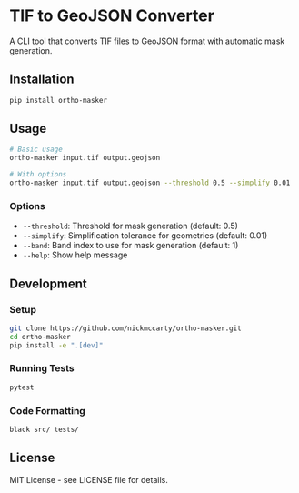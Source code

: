 # TIF to GeoJSON Converter

A CLI tool that converts TIF files to GeoJSON format with automatic mask generation.

## Installation

```bash
pip install ortho-masker
```

## Usage

```bash
# Basic usage
ortho-masker input.tif output.geojson

# With options
ortho-masker input.tif output.geojson --threshold 0.5 --simplify 0.01
```

### Options

- `--threshold`: Threshold for mask generation (default: 0.5)
- `--simplify`: Simplification tolerance for geometries (default: 0.01)
- `--band`: Band index to use for mask generation (default: 1)
- `--help`: Show help message

## Development

### Setup

```bash
git clone https://github.com/nickmccarty/ortho-masker.git
cd ortho-masker
pip install -e ".[dev]"
```

### Running Tests

```bash
pytest
```

### Code Formatting

```bash
black src/ tests/
```

## License

MIT License - see LICENSE file for details.
